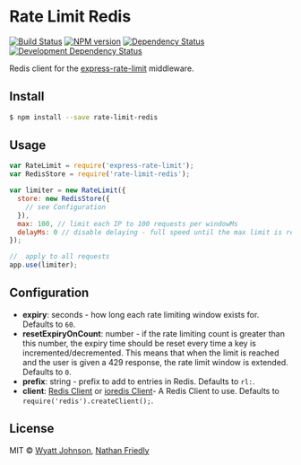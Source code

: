 # Rate Limit Redis

[![Build Status](https://secure.travis-ci.org/wyattjoh/rate-limit-redis.png?branch=master)](http://travis-ci.org/wyattjoh/rate-limit-redis)
[![NPM version](http://badge.fury.io/js/rate-limit-redis.png)](https://npmjs.org/package/rate-limit-redis "View this project on NPM")
[![Dependency Status](https://david-dm.org/wyattjoh/rate-limit-redis.png?theme=shields.io)](https://david-dm.org/wyattjoh/rate-limit-redis)
[![Development Dependency Status](https://david-dm.org/wyattjoh/rate-limit-redis/dev-status.png?theme=shields.io)](https://david-dm.org/wyattjoh/rate-limit-redis#info=devDependencies)

Redis client for the [express-rate-limit](https://github.com/nfriedly/express-rate-limit) middleware.

## Install

```sh
$ npm install --save rate-limit-redis
```

## Usage

```js
var RateLimit = require('express-rate-limit');
var RedisStore = require('rate-limit-redis');

var limiter = new RateLimit({
  store: new RedisStore({
    // see Configuration
  }),
  max: 100, // limit each IP to 100 requests per windowMs
  delayMs: 0 // disable delaying - full speed until the max limit is reached
});

//  apply to all requests
app.use(limiter);
```

## Configuration

* **expiry**: seconds - how long each rate limiting window exists for. Defaults to `60`.
* **resetExpiryOnCount**: number - if the rate limiting count is greater than this number, the expiry time should be reset every time a key is incremented/decremented. This means that when the limit is reached and the user is given a 429 response, the rate limit window is extended. Defaults to `0`.
* **prefix**: string - prefix to add to entries in Redis. Defaults to `rl:`.
* **client**: [Redis Client](https://github.com/NodeRedis/node_redis) or [ioredis Client](https://github.com/luin/ioredis)- A Redis Client to use. Defaults to `require('redis').createClient();`.

## License

MIT © [Wyatt Johnson](https://wyattjoh.ca/), [Nathan Friedly](http://nfriedly.com/)
